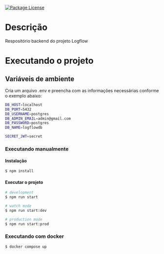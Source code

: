 <a href="https://www.npmjs.com/~nestjscore" target="_blank"><img src="https://img.shields.io/npm/l/@nestjs/core.svg" alt="Package License" /></a>

# Descrição

Respositório backend do projeto Logflow

# Executando o projeto

## Variáveis de ambiente
Cria um arquivo .env e preencha com as informações necessárias conforme o exemplo abaixo:
```bash
DB_HOST=localhost
DB_PORT=5432
DB_USERNAME=postgres
DB_ADMIN_EMAIL=admin@gmail.com
DB_PASSWORD=postgres
DB_NAME=logflowdb

SECRET_JWT=secret
```

### Executando manualmente
#### Instalação
```bash
$ npm install
```

#### Executar o projeto
```bash
# development
$ npm run start

# watch mode
$ npm run start:dev

# production mode
$ npm run start:prod
```

### Executando com docker
```bash
$ docker compose up